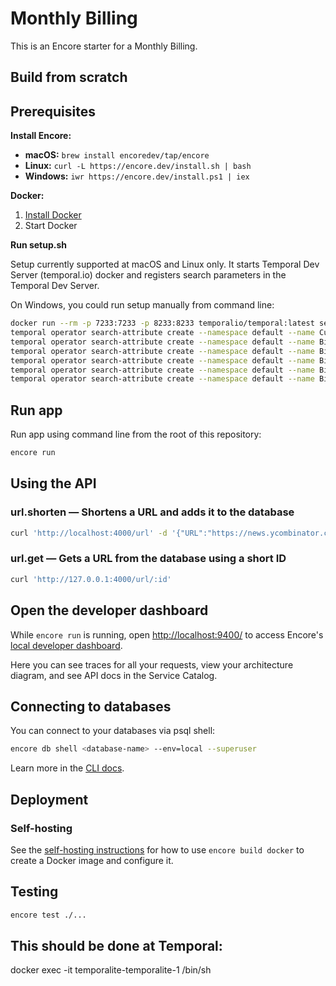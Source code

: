 # Monthly Billing 

This is an Encore starter for a Monthly Billing. 
<describe its functionality here>

## Build from scratch

## Prerequisites 

**Install Encore:**
- **macOS:** `brew install encoredev/tap/encore`
- **Linux:** `curl -L https://encore.dev/install.sh | bash`
- **Windows:** `iwr https://encore.dev/install.ps1 | iex`
  
**Docker:**
1. [Install Docker](https://docker.com)
2. Start Docker

**Run setup.sh**

Setup currently supported at macOS and Linux only. 
It starts Temporal Dev Server (temporal.io) docker and registers search parameters in the Temporal Dev Server.

On Windows, you could run setup manually from command line:
```bash
docker run --rm -p 7233:7233 -p 8233:8233 temporalio/temporal:latest server start-dev --ip 0.0.0.0
temporal operator search-attribute create --namespace default --name CustomerID --type Keyword
temporal operator search-attribute create --namespace default --name BillingPeriodNum  --type Int
temporal operator search-attribute create --namespace default --name BillStatus --type Keyword
temporal operator search-attribute create --namespace default --name BillCurrency --type Keyword
temporal operator search-attribute create --namespace default --name BillItemCount --type Int
temporal operator search-attribute create --namespace default --name BillTotal --type Int
```


## Run app

Run app using command line from the root of this repository:

```bash
encore run
```

## Using the API


### url.shorten — Shortens a URL and adds it to the database

```bash
curl 'http://localhost:4000/url' -d '{"URL":"https://news.ycombinator.com"}'
```

### url.get — Gets a URL from the database using a short ID

```bash
curl 'http://127.0.0.1:4000/url/:id'
```

## Open the developer dashboard

While `encore run` is running, open [http://localhost:9400/](http://localhost:9400/) to access Encore's [local developer dashboard](https://encore.dev/docs/go/observability/dev-dash).

Here you can see traces for all your requests, view your architecture diagram, and see API docs in the Service Catalog.

## Connecting to databases

You can connect to your databases via psql shell:

```bash
encore db shell <database-name> --env=local --superuser
```

Learn more in the [CLI docs](https://encore.dev/docs/go/cli/cli-reference#database-management).

## Deployment

### Self-hosting

See the [self-hosting instructions](https://encore.dev/docs/go/self-host/docker-build) for how to use `encore build docker` to create a Docker image and configure it.

## Testing

```bash
encore test ./...
```


This should be done at Temporal:
-- 




docker exec -it temporalite-temporalite-1 /bin/sh